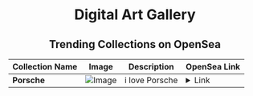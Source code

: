 <div align="center">

# Digital Art Gallery

## Trending Collections on OpenSea

| Collection Name                       | Image                                                                                     | Description                       | OpenSea Link                                                                                          |
|---------------------------------------|-------------------------------------------------------------------------------------------|-----------------------------------|--------------------------------------------------------------------------------------------------------|
| **Porsche** | ![Image](https://i.seadn.io/s/raw/files/d78ca5137969f87700130200c00e913a.jpg?w=500&auto=format?w=200&auto=format) | i love Porsche | <details><summary>Link</summary>[Porsche](https://opensea.io/collection/porsche-110)</details> |

</div>